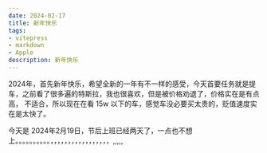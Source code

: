 ```yaml
---
date: 2024-02-17
title: 新年快乐
tags:
- vitepress
- markdown
- Apple
description: 新年快乐
---
```

<meta name="referrer" content="no-referrer" />
2024年，首先新年快乐，希望全新的一年有不一样的感受，今天首要任务就是提车，之前看了很多遍的特斯拉，我也很喜欢，但是被价格劝退了，价格实在是有点高，
不适合，所以现在在看 15w 以下的车，感觉车没必要买太贵的，贬值速度实在是太快了。

今天是 2024年2月19日，节后上班已经两天了，一点也不想上。。。。。。。。。。，，，，，，，，，，，，，，，，，,,,,,










    


    





























